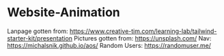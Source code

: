 # Website-Animation
Lanpage gotten from: https://www.creative-tim.com/learning-lab/tailwind-starter-kit/presentation
Pictures gotten from: https://unsplash.com/
Nav: https://michalsnik.github.io/aos/
Random Users: https://randomuser.me/

